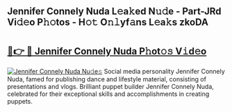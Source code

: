 ## Jennifer Connely Nuda L𝚎a𝚔ed N𝚞𝚍e - Part-JRd Vi𝚍𝚎o P𝚑𝚘tos - H𝚘𝚝 O𝚗𝚕yf𝚊ns L𝚎a𝚔s zkoDA

# <h2><a href="http://kf3djq4.oniu.top/?m=Jennifer+Connely+Nuda">🔗👉 🔴 Jennifer Connely Nuda P𝚑ot𝚘𝚜 V𝚒d𝚎o</a></h2>

[![Jennifer Connely Nuda Nu𝚍e𝚜](https://i.imgur.com/0qMVB7G.gif)](http://kf3djq4.oniu.top/?m=Jennifer+Connely+Nuda)
Social media personality Jennifer Connely Nuda, famed for publishing dance and lifestyle material, consisting of presentations and vlogs. Brilliant puppet builder Jennifer Connely Nuda, celebrated for their exceptional skills and accomplishments in creating puppets.  
